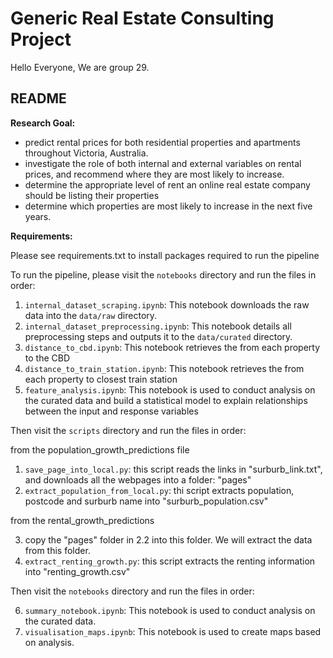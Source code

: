 # Generic Real Estate Consulting Project

Hello Everyone, 
We are group 29.

## README
**Research Goal:**
- predict rental prices for both residential properties and apartments throughout Victoria, Australia. 
- investigate the role of both internal and external variables on rental prices, and recommend where they are most likely to increase.
- determine the appropriate level of rent an online real estate company should be listing their properties
- determine which properties are most likely to increase in the next five years.


**Requirements:** 

Please see requirements.txt to install packages required to run the pipeline



To run the pipeline, please visit the `notebooks` directory and run the files in order:


1. `internal_dataset_scraping.ipynb`: This notebook downloads the raw data into the `data/raw` directory.
2. `internal_dataset_preprocessing.ipynb`: This notebook details all preprocessing steps and outputs it to the `data/curated` directory.
3. `distance_to_cbd.ipynb`: This notebook retrieves the from each property to the CBD
4. `distance_to_train_station.ipynb`: This notebook retrieves the from each property to closest train station
5. `feature_analysis.ipynb`: This notebook is used to conduct analysis on the curated data and build a statistical model to explain relationships between the input and response variables 

Then visit the `scripts` directory and run the files in order: 

from the population_growth_predictions file 

1. `save_page_into_local.py`: this script reads the links in "surburb_link.txt", and downloads all the webpages into a folder: "pages"
2. `extract_population_from_local.py`: thi script extracts population, postcode and surburb name into "surburb_population.csv"

 from the rental_growth_predictions

3. copy the "pages" folder in 2.2 into this folder. We will extract the data from this folder.
4. `extract_renting_growth.py`: this script extracts the renting information into "renting_growth.csv"

Then visit the `notebooks` directory and run the files in order: 

6. `summary_notebook.ipynb`: This notebook is used to conduct analysis on the curated data.
7. `visualisation_maps.ipynb`: This notebook is used to create maps based on analysis.
